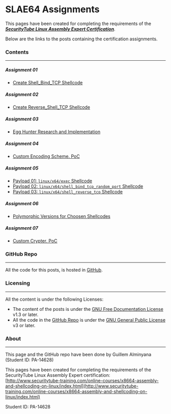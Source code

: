 # SLAE64 Assignments

This pages have been created for completing the requirements of the [**_SecurityTube Linux Assembly Expert Certification_**](http://www.securitytube-training.com/online-courses/x8664-assembly-and-shellcoding-on-linux/).

Below are the links to the posts containing the certification assignments.


### Contents
---
##### Assignment 01 
 - [Create Shell_Bind_TCP Shellcode](Assignment01)

##### Assignment 02
 - [Create Reverse_Shell_TCP Shellcode](Assignment02)
 
##### Assignment 03
 - [Egg Hunter Research and Implementation](Assignment03)

##### Assignment 04
 - [Custom Encoding Scheme. PoC](Assignment04)

##### Assignment 05
- [Payload 01: `linux/x64/exec` Shellcode](Assignment05-1)
- [Payload 02: `linux/x64/shell_bind_tcp_random_port` Shellcode](Assignment05-2)
- [Payload 03: `linux/x64/shell_reverse_tcp` Shellcode](Assignment05-3)

##### Assignment 06
- [Polymorphic Versions for Choosen Shellcodes](Assignment06)

##### Assignment 07
 - [Custom Crypter. PoC](Assignment07)

### GitHub Repo
---
All the code for this posts, is hosted in [GitHub](https://github.com/galminyana/SLAE64/).

### Licensing
---
All the content is under the following Licenses:
- The content of the posts is under the [GNU Free Documentation License](https://www.gnu.org/licenses/fdl-1.3.html) v1.3 or later.
- All the code in the [GitHub Repo](https://github.com/galminyana/SLAE64/) is under the [GNU General Public License](https://www.gnu.org/licenses/gpl-3.0.html) v3 or later.

### About
---
This page and the GitHub repo have been done by Guillem Alminyana (Student ID: PA-14628)

This pages have been created for completing the requirements of the SecurityTube Linux Assembly Expert certification: [http://www.securitytube-training.com/online-courses/x8664-assembly-and-shellcoding-on-linux/index.html](http://www.securitytube-training.com/online-courses/x8664-assembly-and-shellcoding-on-linux/index.html)

Student ID: PA-14628
